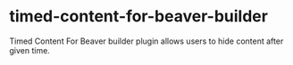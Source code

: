 # timed-content-for-beaver-builder
Timed Content For Beaver builder plugin allows users to hide content after given time.
